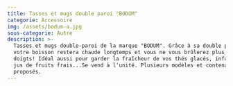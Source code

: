 ```yaml
---
title: Tasses et mugs double paroi "BODUM"
categorie: Accessoire
img: /assets/bodum-a.jpg
sous-categorie: Autre
description: >-
  Tasses et mugs double-paroi de la marque "BODUM". Grâce à sa double paroi,
  votre boisson restera chaude longtemps et vous ne vous brûlerez plus les
  doigts! Idéal aussi pour garder la fraîcheur de vos thés glacés, infusions ou
  jus de fruits frais...Se vend à l'unité. Plusieurs modèles et contenances
  proposés.
---
```


